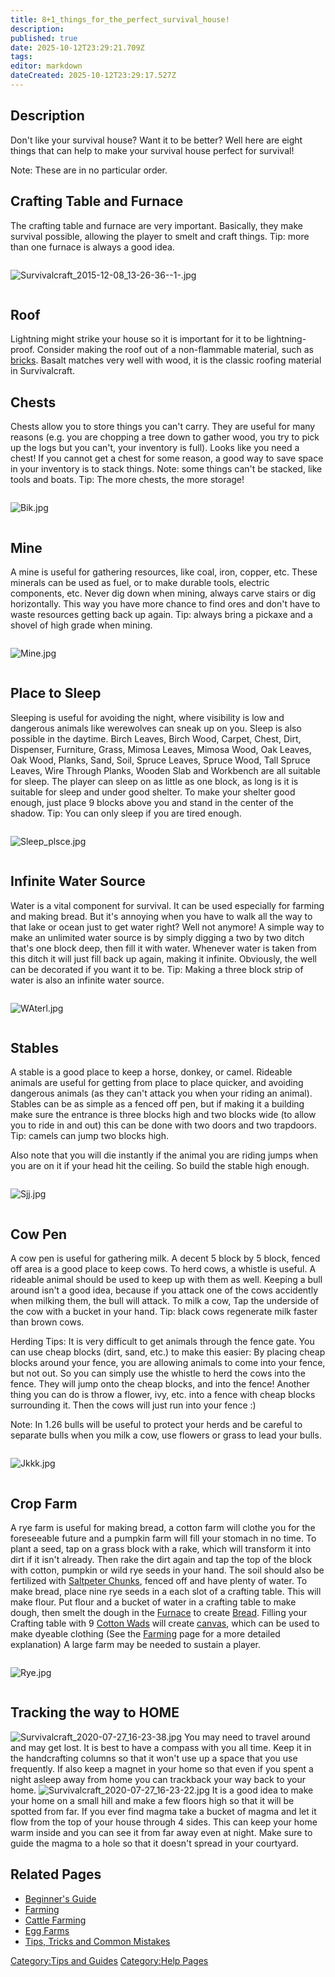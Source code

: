 ```yaml
---
title: 8+1_things_for_the_perfect_survival_house!
description: 
published: true
date: 2025-10-12T23:29:21.709Z
tags: 
editor: markdown
dateCreated: 2025-10-12T23:29:17.527Z
---
```


## Description

Don't like your survival house? Want it to be better? Well here are
eight things that can help to make your survival house perfect for
survival\!

Note: These are in no particular order.

## Crafting Table and Furnace

The crafting table and furnace are very important. Basically, they make
survival possible, allowing the player to smelt and craft things. Tip:
more than one furnace is always a good idea.

<div style="overflow:hidden">

![Survivalcraft_2015-12-08_13-26-36--1-.jpg](Survivalcraft_2015-12-08_13-26-36--1-.jpg
"Survivalcraft_2015-12-08_13-26-36--1-.jpg")

</div>

## Roof

Lightning might strike your house so it is important for it to be
lightning-proof. Consider making the roof out of a non-flammable
material, such as [bricks](Brick_Wall "wikilink"). Basalt matches very
well with wood, it is the classic roofing material in Survivalcraft.

## Chests

Chests allow you to store things you can't carry. They are useful for
many reasons (e.g. you are chopping a tree down to gather wood, you try
to pick up the logs but you can't, your inventory is full). Looks like
you need a chest\! If you cannot get a chest for some reason, a good way
to save space in your inventory is to stack things. Note: some things
can't be stacked, like tools and boats. Tip: The more chests, the more
storage\!

<div style="overflow:hidden">

![Bik.jpg](Bik.jpg "Bik.jpg")

</div>

## Mine

A mine is useful for gathering resources, like coal, iron, copper, etc.
These minerals can be used as fuel, or to make durable tools, electric
components, etc. Never dig down when mining, always carve stairs or dig
horizontally. This way you have more chance to find ores and don't have
to waste resources getting back up again. Tip: always bring a pickaxe
and a shovel of high grade when mining.

<div style="overflow:hidden">

![Mine.jpg](Mine.jpg "Mine.jpg")

</div>

## Place to Sleep

Sleeping is useful for avoiding the night, where visibility is low and
dangerous animals like werewolves can sneak up on you. Sleep is also
possible in the daytime. Birch Leaves, Birch Wood, Carpet, Chest, Dirt,
Dispenser, Furniture, Grass, Mimosa Leaves, Mimosa Wood, Oak Leaves, Oak
Wood, Planks, Sand, Soil, Spruce Leaves, Spruce Wood, Tall Spruce
Leaves, Wire Through Planks, Wooden Slab and Workbench are all suitable
for sleep. The player can sleep on as little as one block, as long is it
is suitable for sleep and under good shelter. To make your shelter good
enough, just place 9 blocks above you and stand in the center of the
shadow. Tip: You can only sleep if you are tired enough.

<div style="overflow:hidden">

![Sleep_plsce.jpg](Sleep_plsce.jpg "Sleep_plsce.jpg")

</div>

## Infinite Water Source

Water is a vital component for survival. It can be used especially for
farming and making bread. But it's annoying when you have to walk all
the way to that lake or ocean just to get water right? Well not
anymore\! A simple way to make an unlimited water source is by simply
digging a two by two ditch that's one block deep, then fill it with
water. Whenever water is taken from this ditch it will just fill back up
again, making it infinite. Obviously, the well can be decorated if you
want it to be. Tip: Making a three block strip of water is also an
infinite water source.

<div style="overflow:hidden">

![WAterl.jpg](WAterl.jpg "WAterl.jpg")

</div>

## Stables

A stable is a good place to keep a horse, donkey, or camel. Rideable
animals are useful for getting from place to place quicker, and avoiding
dangerous animals (as they can't attack you when your riding an animal).
Stables can be as simple as a fenced off pen, but if making it a
building make sure the entrance is three blocks high and two blocks wide
(to allow you to ride in and out) this can be done with two doors and
two trapdoors. Tip: camels can jump two blocks high.

Also note that you will die instantly if the animal you are riding jumps
when you are on it if your head hit the ceiling. So build the stable
high enough.

<div style="overflow:hidden">

![Sjj.jpg](Sjj.jpg "Sjj.jpg")

</div>

## Cow Pen

A cow pen is useful for gathering milk. A decent 5 block by 5 block,
fenced off area is a good place to keep cows. To herd cows, a whistle is
useful. A rideable animal should be used to keep up with them as well.
Keeping a bull around isn't a good idea, because if you attack one of
the cows accidently when milking them, the bull will attack. To milk a
cow, Tap the underside of the cow with a bucket in your hand. Tip: black
cows regenerate milk faster than brown cows.

Herding Tips: It is very difficult to get animals through the fence
gate. You can use cheap blocks (dirt, sand, etc.) to make this easier:
By placing cheap blocks around your fence, you are allowing animals to
come into your fence, but not out. So you can simply use the whistle to
herd the cows into the fence. They will jump onto the cheap blocks, and
into the fence\! Another thing you can do is throw a flower, ivy, etc.
into a fence with cheap blocks surrounding it. Then the cows will just
run into your fence :)

Note: In 1.26 bulls will be useful to protect your herds and be careful
to separate bulls when you milk a cow, use flowers or grass to lead your
bulls.

<div style="overflow:hidden">

![Jkkk.jpg](Jkkk.jpg "Jkkk.jpg")

</div>

## Crop Farm

A rye farm is useful for making bread, a cotton farm will clothe you for
the foreseeable future and a pumpkin farm will fill your stomach in no
time. To plant a seed, tap on a grass block with a rake, which will
transform it into dirt if it isn't already. Then rake the dirt again and
tap the top of the block with cotton, pumpkin or wild rye seeds in your
hand. The soil should also be fertilized with [Saltpeter
Chunks](Saltpeter_Chunk "wikilink"), fenced off and have plenty of
water. To make bread, place nine rye seeds in a each slot of a crafting
table. This will make flour. Put flour and a bucket of water in a
crafting table to make dough, then smelt the dough in the
[Furnace](Furnace "wikilink") to create [Bread](Bread "wikilink").
Filling your Crafting table with 9 [Cotton Wads](Cotton_Wad "wikilink")
will create [canvas](canvas "wikilink"), which can be used to make
dyeable clothing (See the [Farming](Farming "wikilink") page for a more
detailed explanation) A large farm may be needed to sustain a player.

<div style="overflow:hidden">

![Rye.jpg](Rye.jpg "Rye.jpg")

</div>

## Tracking the way to HOME

![Survivalcraft_2020-07-27_16-23-38.jpg](Survivalcraft_2020-07-27_16-23-38.jpg
"Survivalcraft_2020-07-27_16-23-38.jpg") You may need to travel around
and may get lost. It is best to have a compass with you all time. Keep
it in the handcrafting columns so that it won't use up a space that you
use frequently. If also keep a magnet in your home so that even if you
spent a night asleep away from home you can trackback your way back to
your home.
![Survivalcraft_2020-07-27_16-23-22.jpg](Survivalcraft_2020-07-27_16-23-22.jpg
"Survivalcraft_2020-07-27_16-23-22.jpg") It is a good idea to make your
home on a small hill and make a few floors high so that it will be
spotted from far. If you ever find magma take a bucket of magma and let
it flow from the top of your house through 4 sides. This can keep your
home warm inside and you can see it from far away even at night. Make
sure to guide the magma to a hole so that it doesn't spread in your
courtyard.

## Related Pages 

  - [Beginner's Guide](Beginner's_Guide "wikilink")
  - [Farming](Farming "wikilink")
  - [Cattle Farming](Cattle_Farming "wikilink")
  - [Egg Farms](Egg_Farms "wikilink")
  - [Tips, Tricks and Common
    Mistakes](Tips,_Tricks_and_Common_Mistakes "wikilink")

[Category:Tips and Guides](Category:Tips_and_Guides "wikilink")
[Category:Help Pages](Category:Help_Pages "wikilink")